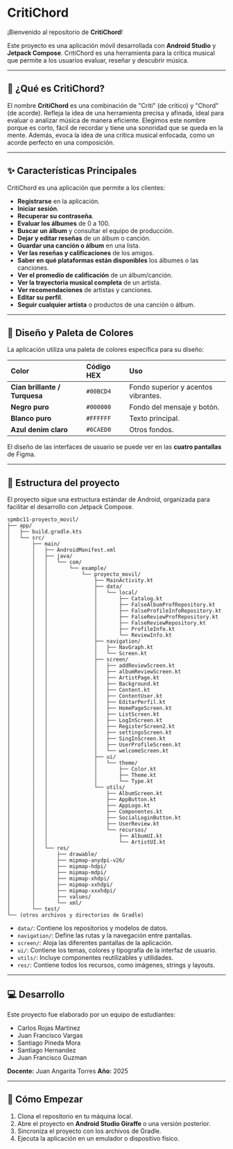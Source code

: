 # CritiChord

¡Bienvenido al repositorio de **CritiChord**! 

Este proyecto es una aplicación móvil desarrollada con **Android Studio** y **Jetpack Compose**. CritiChord es una herramienta para la crítica musical que permite a los usuarios evaluar, reseñar y descubrir música.

---

## 🎵 ¿Qué es CritiChord?

El nombre **CritiChord** es una combinación de "Criti" (de crítico) y "Chord" (de acorde). Refleja la idea de una herramienta precisa y afinada, ideal para evaluar o analizar música de manera eficiente. Elegimos este nombre porque es corto, fácil de recordar y tiene una sonoridad que se queda en la mente. Además, evoca la idea de una crítica musical enfocada, como un acorde perfecto en una composición.

---

## ✨ Características Principales

CritiChord es una aplicación que permite a los clientes:
* **Registrarse** en la aplicación.
* **Iniciar sesión**.
* **Recuperar su contraseña**.
* **Evaluar los álbumes** de 0 a 100.
* **Buscar un álbum** y consultar el equipo de producción.
* **Dejar y editar reseñas** de un álbum o canción.
* **Guardar una canción o álbum** en una lista.
* **Ver las reseñas y calificaciones** de los amigos.
* **Saber en qué plataformas están disponibles** los álbumes o las canciones.
* **Ver el promedio de calificación** de un álbum/canción.
* **Ver la trayectoria musical completa** de un artista.
* **Ver recomendaciones** de artistas y canciones.
* **Editar su perfil**.
* **Seguir cualquier artista** o productos de una canción o álbum.

---

## 🎨 Diseño y Paleta de Colores

La aplicación utiliza una paleta de colores específica para su diseño:

| Color | Código HEX | Uso |
| :--- | :--- | :--- |
| **Cian brillante / Turquesa** | `#00BCD4` | Fondo superior y acentos vibrantes. |
| **Negro puro** | `#000000` | Fondo del mensaje y botón. |
| **Blanco puro** | `#FFFFFF` | Texto principal. |
| **Azul denim claro** | `#6CAED0` | Otros fondos. |

El diseño de las interfaces de usuario se puede ver en las **cuatro pantallas** de Figma.

---

## 📁 Estructura del proyecto

El proyecto sigue una estructura estándar de Android, organizada para facilitar el desarrollo con Jetpack Compose.

```text
spmbc11-proyecto_movil/
├── app/
│   ├── build.gradle.kts
│   └── src/
│       ├── main/
│       │   ├── AndroidManifest.xml
│       │   ├── java/
│       │   │   └── com/
│       │   │       └── example/
│       │   │           └── proyecto_movil/
│       │   │               ├── MainActivity.kt
│       │   │               ├── data/
│       │   │               │   └── local/
│       │   │               │       ├── Catalog.kt
│       │   │               │       ├── FalseAlbumProfRepository.kt
│       │   │               │       ├── FalseProfileInfoRepository.kt
│       │   │               │       ├── FalseReviewProfRepository.kt
│       │   │               │       ├── FalseReviewRepository.kt
│       │   │               │       ├── ProfileInfo.kt
│       │   │               │       └── ReviewInfo.kt
│       │   │               ├── navigation/
│       │   │               │   ├── NavGraph.kt
│       │   │               │   └── Screen.kt
│       │   │               ├── screen/
│       │   │               │   ├── addReviewScreen.kt
│       │   │               │   ├── albumReviewScreen.kt
│       │   │               │   ├── ArtistPage.kt
│       │   │               │   ├── Background.kt
│       │   │               │   ├── Content.kt
│       │   │               │   ├── ContentUser.kt
│       │   │               │   ├── EditarPerfil.kt
│       │   │               │   ├── HomePageScreen.kt
│       │   │               │   ├── ListScreen.kt
│       │   │               │   ├── LogInScreen.kt
│       │   │               │   ├── RegisterScreen2.kt
│       │   │               │   ├── settingsScreen.kt
│       │   │               │   ├── SingInScreen.kt
│       │   │               │   ├── UserProfileScreen.kt
│       │   │               │   └── welcomeScreen.kt
│       │   │               ├── ui/
│       │   │               │   └── theme/
│       │   │               │       ├── Color.kt
│       │   │               │       ├── Theme.kt
│       │   │               │       └── Type.kt
│       │   │               └── utils/
│       │   │                   ├── AlbumScreen.kt
│       │   │                   ├── AppButton.kt
│       │   │                   ├── AppLogo.kt
│       │   │                   ├── Componentes.kt
│       │   │                   ├── SocialLoginButton.kt
│       │   │                   ├── UserReview.kt
│       │   │                   └── recursos/
│       │   │                       ├── AlbumUI.kt
│       │   │                       └── ArtistUI.kt
│       │   └── res/
│       │       ├── drawable/
│       │       ├── mipmap-anydpi-v26/
│       │       ├── mipmap-hdpi/
│       │       ├── mipmap-mdpi/
│       │       ├── mipmap-xhdpi/
│       │       ├── mipmap-xxhdpi/
│       │       ├── mipmap-xxxhdpi/
│       │       ├── values/
│       │       └── xml/
│       └── test/
└── (otros archivos y directorios de Gradle)
```

* `data/`: Contiene los repositorios y modelos de datos.
* `navigation/`: Define las rutas y la navegación entre pantallas.
* `screen/`: Aloja las diferentes pantallas de la aplicación.
* `ui/`: Contiene los temas, colores y tipografía de la interfaz de usuario.
* `utils/`: Incluye componentes reutilizables y utilidades.
* `res/`: Contiene todos los recursos, como imágenes, strings y layouts.

---

## 💻 Desarrollo

Este proyecto fue elaborado por un equipo de estudiantes:
* Carlos Rojas Martinez
* Juan Francisco Vargas
* Santiago Pineda Mora
* Santiago Hernandez
* Juan Francisco Guzman

**Docente:** Juan Angarita Torres
**Año:** 2025

---

## 🚀 Cómo Empezar

1.  Clona el repositorio en tu máquina local.
2.  Abre el proyecto en **Android Studio Giraffe** o una versión posterior.
3.  Sincroniza el proyecto con los archivos de Gradle.
4.  Ejecuta la aplicación en un emulador o dispositivo físico.
